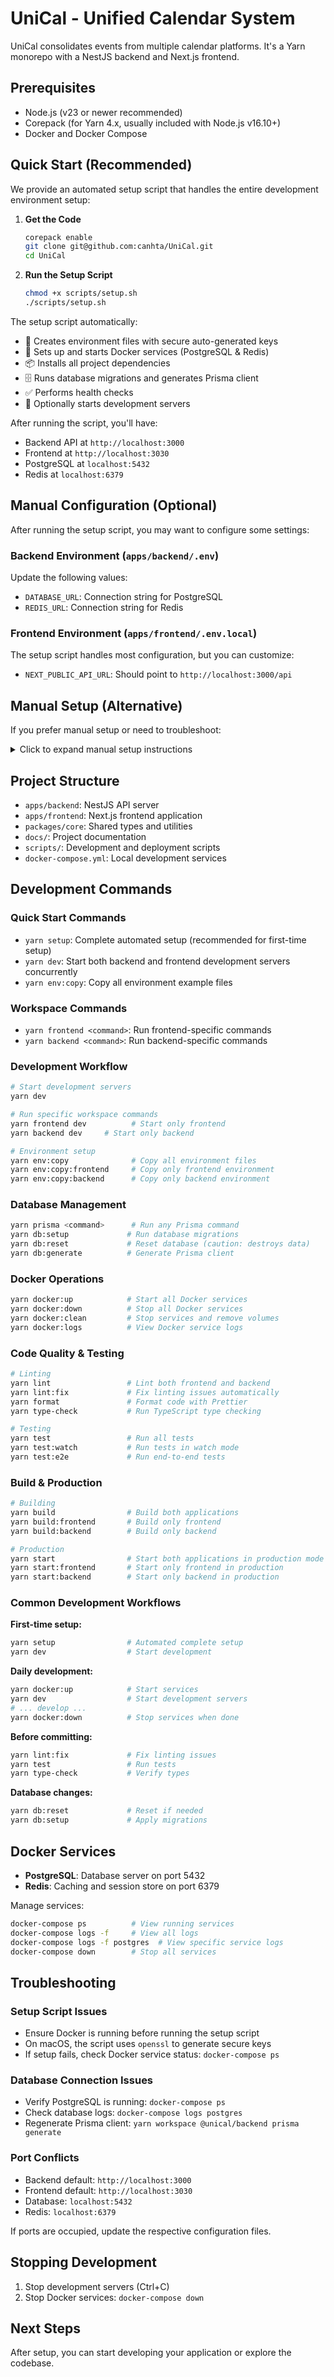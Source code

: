 # UniCal - Unified Calendar System

UniCal consolidates events from multiple calendar platforms. It's a Yarn monorepo with a NestJS backend and Next.js frontend.

## Prerequisites

*   Node.js (v23 or newer recommended)
*   Corepack (for Yarn 4.x, usually included with Node.js v16.10+)
*   Docker and Docker Compose

## Quick Start (Recommended)

We provide an automated setup script that handles the entire development environment setup:

1.  **Get the Code**
    ```bash
    corepack enable
    git clone git@github.com:canhta/UniCal.git
    cd UniCal
    ```

2.  **Run the Setup Script**
    ```bash
    chmod +x scripts/setup.sh
    ./scripts/setup.sh
    ```

The setup script automatically:
- 🔧 Creates environment files with secure auto-generated keys
- 🐳 Sets up and starts Docker services (PostgreSQL & Redis)
- 📦 Installs all project dependencies
- 🗄️ Runs database migrations and generates Prisma client
- ✅ Performs health checks
- 🚀 Optionally starts development servers

After running the script, you'll have:
- Backend API at `http://localhost:3000`
- Frontend at `http://localhost:3030`
- PostgreSQL at `localhost:5432`
- Redis at `localhost:6379`

## Manual Configuration (Optional)

After running the setup script, you may want to configure some settings:

### Backend Environment (`apps/backend/.env`)
Update the following values:
- `DATABASE_URL`: Connection string for PostgreSQL
- `REDIS_URL`: Connection string for Redis

### Frontend Environment (`apps/frontend/.env.local`)
The setup script handles most configuration, but you can customize:
- `NEXT_PUBLIC_API_URL`: Should point to `http://localhost:3000/api`

## Manual Setup (Alternative)

If you prefer manual setup or need to troubleshoot:

<details>
<summary>Click to expand manual setup instructions</summary>

1.  **Install Dependencies**
    ```bash
    yarn install
    ```

2.  **Configure Environment Files**
    ```bash
    # Backend
    cp apps/backend/.env.example apps/backend/.env
    # Frontend  
    cp apps/frontend/.env.example apps/frontend/.env.local
    ```

3.  **Start Docker Services**
    ```bash
    docker-compose up -d
    ```

4.  **Run Database Setup**
    ```bash
    yarn workspace @unical/backend prisma generate
    yarn workspace @unical/backend prisma migrate dev --name init
    ```

5.  **Start Development Servers**
    ```bash
    yarn dev
    ```

</details>

## Project Structure

*   `apps/backend`: NestJS API server
*   `apps/frontend`: Next.js frontend application
*   `packages/core`: Shared types and utilities
*   `docs/`: Project documentation
*   `scripts/`: Development and deployment scripts
*   `docker-compose.yml`: Local development services

## Development Commands

### Quick Start Commands
- `yarn setup`: Complete automated setup (recommended for first-time setup)
- `yarn dev`: Start both backend and frontend development servers concurrently
- `yarn env:copy`: Copy all environment example files

### Workspace Commands
- `yarn frontend <command>`: Run frontend-specific commands
- `yarn backend <command>`: Run backend-specific commands

### Development Workflow
```bash
# Start development servers
yarn dev

# Run specific workspace commands
yarn frontend dev          # Start only frontend
yarn backend dev     # Start only backend

# Environment setup
yarn env:copy              # Copy all environment files
yarn env:copy:frontend     # Copy only frontend environment
yarn env:copy:backend      # Copy only backend environment
```

### Database Management
```bash
yarn prisma <command>      # Run any Prisma command
yarn db:setup             # Run database migrations
yarn db:reset             # Reset database (caution: destroys data)
yarn db:generate          # Generate Prisma client
```

### Docker Operations
```bash
yarn docker:up            # Start all Docker services
yarn docker:down          # Stop all Docker services  
yarn docker:clean         # Stop services and remove volumes
yarn docker:logs          # View Docker service logs
```

### Code Quality & Testing
```bash
# Linting
yarn lint                 # Lint both frontend and backend
yarn lint:fix             # Fix linting issues automatically
yarn format               # Format code with Prettier
yarn type-check           # Run TypeScript type checking

# Testing
yarn test                 # Run all tests
yarn test:watch           # Run tests in watch mode
yarn test:e2e             # Run end-to-end tests
```

### Build & Production
```bash
# Building
yarn build                # Build both applications
yarn build:frontend       # Build only frontend
yarn build:backend        # Build only backend

# Production
yarn start                # Start both applications in production mode
yarn start:frontend       # Start only frontend in production
yarn start:backend        # Start only backend in production
```

### Common Development Workflows

**First-time setup:**
```bash
yarn setup                # Automated complete setup
yarn dev                  # Start development
```

**Daily development:**
```bash
yarn docker:up            # Start services
yarn dev                  # Start development servers
# ... develop ...
yarn docker:down          # Stop services when done
```

**Before committing:**
```bash
yarn lint:fix             # Fix linting issues
yarn test                 # Run tests
yarn type-check           # Verify types
```

**Database changes:**
```bash
yarn db:reset             # Reset if needed
yarn db:setup             # Apply migrations
```

## Docker Services

*   **PostgreSQL**: Database server on port 5432
*   **Redis**: Caching and session store on port 6379

Manage services:
```bash
docker-compose ps          # View running services
docker-compose logs -f     # View all logs
docker-compose logs -f postgres  # View specific service logs
docker-compose down        # Stop all services
```

## Troubleshooting

### Setup Script Issues
- Ensure Docker is running before running the setup script
- On macOS, the script uses `openssl` to generate secure keys
- If setup fails, check Docker service status: `docker-compose ps`

### Database Connection Issues
- Verify PostgreSQL is running: `docker-compose ps`
- Check database logs: `docker-compose logs postgres`
- Regenerate Prisma client: `yarn workspace @unical/backend prisma generate`

### Port Conflicts
- Backend default: `http://localhost:3000`
- Frontend default: `http://localhost:3030`
- Database: `localhost:5432`
- Redis: `localhost:6379`

If ports are occupied, update the respective configuration files.

## Stopping Development

1.  Stop development servers (Ctrl+C)
2.  Stop Docker services: `docker-compose down`

## Next Steps

After setup, you can start developing your application or explore the codebase.
